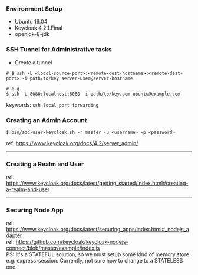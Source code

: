 ### Environment Setup
- Ubuntu 16.04
- Keycloak 4.2.1.Final
- openjdk-8-jdk

### SSH Tunnel for Administrative tasks
- Create a tunnel
```
# $ ssh -L <locol-source-port>:<remote-dest-hostname>:<remote-dest-port> -i path/to/key server-user@server-hostname

# e.g.
$ ssh -L 8080:localhost:8080 -i path/to/key.pem ubuntu@example.com
```
keywords: ```ssh local port forwarding```

### Creating an Admin Account
```
$ bin/add-user-keycloak.sh -r master -u <username> -p <password>
```
ref: https://www.keycloak.org/docs/4.2/server_admin/

---

### Creating a Realm and User
ref: https://www.keycloak.org/docs/latest/getting_started/index.html#creating-a-realm-and-user

---

### Securing Node App
ref: https://www.keycloak.org/docs/latest/securing_apps/index.html#_nodejs_adapter  
ref: https://github.com/keycloak/keycloak-nodejs-connect/blob/master/example/index.js  
PS: It's a STATEFUL solution, so we must setup some kind of memory store. e.g. express-session. Currently, not sure how to change to a STATELESS one.
